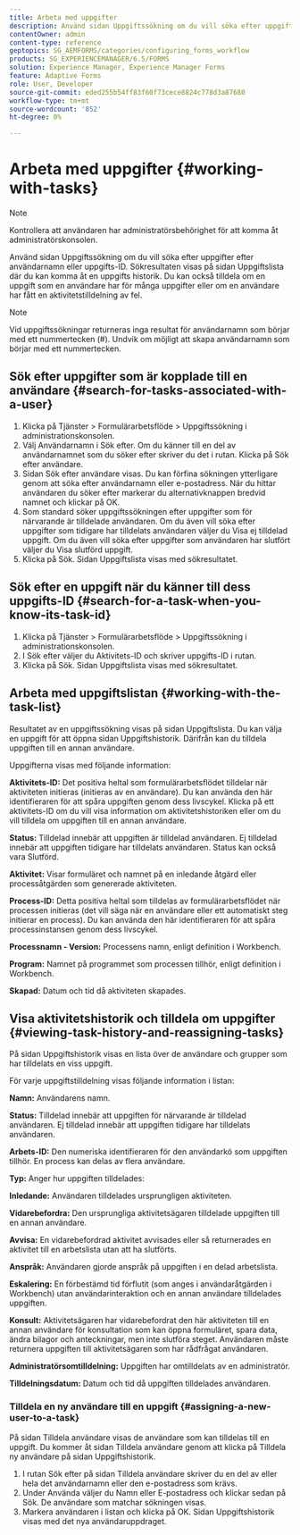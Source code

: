 ```yaml
---
title: Arbeta med uppgifter
description: Använd sidan Uppgiftssökning om du vill söka efter uppgifter efter användarnamn eller uppgifts-ID. Läs mer om hur du arbetar med uppgifter.
contentOwner: admin
content-type: reference
geptopics: SG_AEMFORMS/categories/configuring_forms_workflow
products: SG_EXPERIENCEMANAGER/6.5/FORMS
solution: Experience Manager, Experience Manager Forms
feature: Adaptive Forms
role: User, Developer
source-git-commit: eded255b54ff83f60f73cece8824c778d3a87680
workflow-type: tm+mt
source-wordcount: '852'
ht-degree: 0%

---
```


# Arbeta med uppgifter {#working-with-tasks}

>[!NOTE]
> 
> Kontrollera att användaren har administratörsbehörighet för att komma åt administratörskonsolen.

Använd sidan Uppgiftssökning om du vill söka efter uppgifter efter användarnamn eller uppgifts-ID. Sökresultaten visas på sidan Uppgiftslista där du kan komma åt en uppgifts historik. Du kan också tilldela om en uppgift som en användare har för många uppgifter eller om en användare har fått en aktivitetstilldelning av fel.

>[!NOTE]
>
>Vid uppgiftssökningar returneras inga resultat för användarnamn som börjar med ett nummertecken (#). Undvik om möjligt att skapa användarnamn som börjar med ett nummertecken.

## Sök efter uppgifter som är kopplade till en användare {#search-for-tasks-associated-with-a-user}

1. Klicka på Tjänster > Formulärarbetsflöde > Uppgiftssökning i administrationskonsolen.
1. Välj Användarnamn i Sök efter. Om du känner till en del av användarnamnet som du söker efter skriver du det i rutan. Klicka på Sök efter användare.
1. Sidan Sök efter användare visas. Du kan förfina sökningen ytterligare genom att söka efter användarnamn eller e-postadress. När du hittar användaren du söker efter markerar du alternativknappen bredvid namnet och klickar på OK.
1. Som standard söker uppgiftssökningen efter uppgifter som för närvarande är tilldelade användaren. Om du även vill söka efter uppgifter som tidigare har tilldelats användaren väljer du Visa ej tilldelad uppgift. Om du även vill söka efter uppgifter som användaren har slutfört väljer du Visa slutförd uppgift.
1. Klicka på Sök. Sidan Uppgiftslista visas med sökresultatet.

## Sök efter en uppgift när du känner till dess uppgifts-ID {#search-for-a-task-when-you-know-its-task-id}

1. Klicka på Tjänster > Formulärarbetsflöde > Uppgiftssökning i administrationskonsolen.
1. I Sök efter väljer du Aktivitets-ID och skriver uppgifts-ID i rutan.
1. Klicka på Sök. Sidan Uppgiftslista visas med sökresultatet.

## Arbeta med uppgiftslistan {#working-with-the-task-list}

Resultatet av en uppgiftssökning visas på sidan Uppgiftslista. Du kan välja en uppgift för att öppna sidan Uppgiftshistorik. Därifrån kan du tilldela uppgiften till en annan användare.

Uppgifterna visas med följande information:

**Aktivitets-ID:** Det positiva heltal som formulärarbetsflödet tilldelar när aktiviteten initieras (initieras av en användare). Du kan använda den här identifieraren för att spåra uppgiften genom dess livscykel. Klicka på ett aktivitets-ID om du vill visa information om aktivitetshistoriken eller om du vill tilldela om uppgiften till en annan användare.

**Status:** Tilldelad innebär att uppgiften är tilldelad användaren. Ej tilldelad innebär att uppgiften tidigare har tilldelats användaren. Status kan också vara Slutförd.

**Aktivitet:** Visar formuläret och namnet på en inledande åtgärd eller processåtgärden som genererade aktiviteten.

**Process-ID:** Detta positiva heltal som tilldelas av formulärarbetsflödet när processen initieras (det vill säga när en användare eller ett automatiskt steg initierar en process). Du kan använda den här identifieraren för att spåra processinstansen genom dess livscykel.

**Processnamn - Version:** Processens namn, enligt definition i Workbench.

**Program:** Namnet på programmet som processen tillhör, enligt definition i Workbench.

**Skapad:** Datum och tid då aktiviteten skapades.

## Visa aktivitetshistorik och tilldela om uppgifter {#viewing-task-history-and-reassigning-tasks}

På sidan Uppgiftshistorik visas en lista över de användare och grupper som har tilldelats en viss uppgift.

För varje uppgiftstilldelning visas följande information i listan:

**Namn:** Användarens namn.

**Status:** Tilldelad innebär att uppgiften för närvarande är tilldelad användaren. Ej tilldelad innebär att uppgiften tidigare har tilldelats användaren.

**Arbets-ID:** Den numeriska identifieraren för den användarkö som uppgiften tillhör. En process kan delas av flera användare.

**Typ:** Anger hur uppgiften tilldelades:

**Inledande:** Användaren tilldelades ursprungligen aktiviteten.

**Vidarebefordra:** Den ursprungliga aktivitetsägaren tilldelade uppgiften till en annan användare.

**Avvisa:** En vidarebefordrad aktivitet avvisades eller så returnerades en aktivitet till en arbetslista utan att ha slutförts.

**Anspråk:** Användaren gjorde anspråk på uppgiften i en delad arbetslista.

**Eskalering:** En förbestämd tid förflutit (som anges i användaråtgärden i Workbench) utan användarinteraktion och en annan användare tilldelades uppgiften.

**Konsult:** Aktivitetsägaren har vidarebefordrat den här aktiviteten till en annan användare för konsultation som kan öppna formuläret, spara data, ändra bilagor och anteckningar, men inte slutföra steget. Användaren måste returnera uppgiften till aktivitetsägaren som har rådfrågat användaren.

**Administratörsomtilldelning:** Uppgiften har omtilldelats av en administratör.

**Tilldelningsdatum:** Datum och tid då uppgiften tilldelades användaren.

### Tilldela en ny användare till en uppgift {#assigning-a-new-user-to-a-task}

På sidan Tilldela användare visas de användare som kan tilldelas till en uppgift. Du kommer åt sidan Tilldela användare genom att klicka på Tilldela ny användare på sidan Uppgiftshistorik.

1. I rutan Sök efter på sidan Tilldela användare skriver du en del av eller hela det användarnamn eller den e-postadress som krävs.
1. Under Använda väljer du Namn eller E-postadress och klickar sedan på Sök. De användare som matchar sökningen visas.
1. Markera användaren i listan och klicka på OK. Sidan Uppgiftshistorik visas med det nya användaruppdraget.
